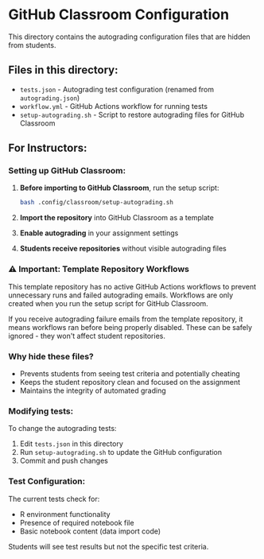 # GitHub Classroom Configuration

This directory contains the autograding configuration files that are hidden from students.

## Files in this directory:

- `tests.json` - Autograding test configuration (renamed from `autograding.json`)
- `workflow.yml` - GitHub Actions workflow for running tests
- `setup-autograding.sh` - Script to restore autograding files for GitHub Classroom

## For Instructors:

### Setting up GitHub Classroom:

1. **Before importing to GitHub Classroom**, run the setup script:
   ```bash
   bash .config/classroom/setup-autograding.sh
   ```

2. **Import the repository** into GitHub Classroom as a template

3. **Enable autograding** in your assignment settings

4. **Students receive repositories** without visible autograding files

### ⚠️ Important: Template Repository Workflows

This template repository has no active GitHub Actions workflows to prevent unnecessary runs and failed autograding emails. Workflows are only created when you run the setup script for GitHub Classroom.

If you receive autograding failure emails from the template repository, it means workflows ran before being properly disabled. These can be safely ignored - they won't affect student repositories.

### Why hide these files?

- Prevents students from seeing test criteria and potentially cheating
- Keeps the student repository clean and focused on the assignment
- Maintains the integrity of automated grading

### Modifying tests:

To change the autograding tests:

1. Edit `tests.json` in this directory
2. Run `setup-autograding.sh` to update the GitHub configuration
3. Commit and push changes

### Test Configuration:

The current tests check for:
- R environment functionality
- Presence of required notebook file
- Basic notebook content (data import code)

Students will see test results but not the specific test criteria.
